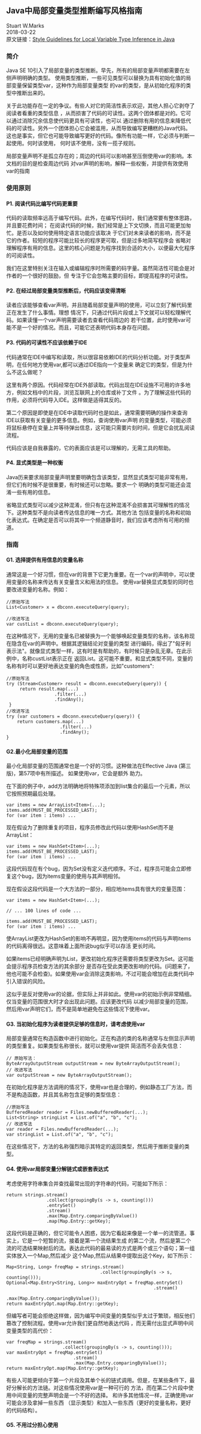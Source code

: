 ## Java中局部变量类型推断编写风格指南 
Stuart W.Marks  
2018-03-22  
原文链接：[Style Guidelines for Local Variable Type Inference in Java](http://openjdk.java.net/projects/amber/LVTIstyle.html)

### 简介
Java SE 10引入了局部变量的类型推断。早先，所有的局部变量声明都需要在左侧声明明确的类型。
使用类型推断，一些可见类型可以替换为具有初始化值的局部变量保留类型var，这种作为局部变量类型
的var的类型，是从初始化程序的类型中推断出来的。

关于此功能存在一定的争议。有些人对它的简洁性表示欢迎，其他人担心它剥夺了阅读者看重的类型信息
，从而损害了代码的可读性。这两个团体都是对的。它可以通过消除冗余信息使代码更具有可读性，也可以
通过删除有用的信息来降低代码的可读性。另外一个团体担心它会被滥用，从而导致编写更糟糕的Java代码。
这也是事实，但它也可能导致编写更好的代码。像所有功能一样，它必须与判断一起使用。何时该使用，
何时该不使用，没有一揽子规则。

局部变量声明不是孤立存在的；周边的代码可以影响甚至压倒使用var的影响。本文档的目的是检查周边代码
对var声明的影响，解释一些权衡，并提供有效使用var的指南

### 使用原则

#### P1. 阅读代码比编写代码更重要   
代码的读取频率远高于编写代码。此外，在编写代码时，我们通常要有整体思路，并且要花费时间；
在阅读代码的时候，我们经常是上下文切换，而且可能更加匆忙。是否以及如何使用特定语言功能应该取决
于它们对未来读者的影响，而不是它的作者。较短的程序可能比较长的程序更可取，但是过多地简写程序会
省略对理解程序有用的信息。这里的核心问题是为程序找到合适的大小，以便最大化程序的可阅读性。

 我们在这里特别关注在输入或编辑程序时所需要的码字量。虽然简洁性可能会是对作者的一个很好的鼓励，但
 专注于它会忽略主要的目标，即提高程序的可读性。
 
 #### P2. 在经过局部变量类型推断后，代码应该变得清晰
 读者应该能够查看var声明，并且随着局部变量声明的使用，可以立刻了解代码里正在发生了什么事情。理想
 情况下，只通过代码片段或上下文就可以轻松理解代码。如果读懂一个var声明需要读者去查看代码周边的
 若干位置，此时使用var可能不是一个好的情况。而且，可能它还表明代码本身存在问题。
 
 #### P3. 代码的可读性不应该依赖于IDE
 代码通常在IDE中编写和读取，所以很容易依赖IDE的代码分析功能。对于类型声明，在任何地方使用var,都可以通过IDE指向一个变量来
 确定它的类型，但是为什么不这么做呢？
 
 这里有两个原因。代码经常在IDE外部读取。代码出现在IDE设施不可用的许多地方，例如文档中的片段，浏览互联网上的仓库或补丁文件
 。为了理解这些代码的作用，必须将代码导入IDE。这样做是适得其反的。
 
 第二个原因是即使是在IDE中读取代码时也是如此，通常需要明确的操作来查询IDE以获取有关变量的更多信息。例如，查询使用var声明
 的变量类型，可能必须将鼠标悬停在变量上并等待弹出信息，这可能只需要片刻时间，但是它会扰乱阅读流程。
 
 代码应该是自我暴露的，它的表面应该是可以理解的，无需工具的帮助。
 
 #### P4. 显式类型是一种权衡
Java历来要求局部变量声明里要明确包含该类型，显然显式类型可能非常有用，但它们有时候不是很重要，有时候还可以忽略。要求一个
明确的类型可能还会混淆一些有用的信息。

省略显式类型可以减少这种混淆，但只有在这种混淆不会损害其可理解性的情况下。这种类型不是向读者传达信息的唯一方式。其他方法
包括变量的名称和初始化表达式。在确定是否可以将其中一个频道静音时，我们应该考虑所有可用的频道。

### 指南

#### G1. 选择提供有用信息的变量名称
通常这是一个好习惯，但在var的背景下它更为重要。在一个var的声明中，可以使用变量的名称来传达有关变量含义和用法的信息。
使用var替换显式类型的同时也要改进变量的名称。例如：

    //原始写法
    List<Customer> x = dbconn.executeQuery(query);
    
    //改进写法
    var custList = dbconn.executeQuery(query);
在这种情况下，无用的变量名已被替换为一个能够唤起变量类型的名称，该名称现在隐含在var的声明中。根据其逻辑结论对变量的类型
进行编码，得出了"匈牙利表示法"。就像显式类型一样，这有时是有帮助的，有时候只是杂乱无章。在此示例中，名称custList表示正在
返回List。这可能不重要。和显式类型不同，变量的名称有时可以更好地表达变量的角色或性质，比如"customers":

    //原始写法    
    try (Stream<Customer> result = dbconn.executeQuery(query)) {
         return result.map(...)
                      .filter(...)
                      .findAny();
     }
    //改进写法
    try (var customers = dbconn.executeQuery(query)) {
        return customers.map(...)
                        .filter(...)
                        .findAny();
    }

#### G2.最小化局部变量的范围
最小化局部变量的范围通常也是一个好的习惯。这种做法在Effective Java (第三版)，第57项中有所描述。 如果使用var，它会是额外
助力。

在下面的例子中，add方法明确地将特殊项添加到list集合的最后一个元素，所以它按照预期最后处理。

    var items = new ArrayList<Item>(...);
    items.add(MUST_BE_PROCESSED_LAST);
    for (var item : items) ...
现在假设为了删除重复的项目，程序员修改此代码以使用HashSet而不是ArrayList：

    var items = new HashSet<Item>(...);
    items.add(MUST_BE_PROCESSED_LAST);
    for (var item : items) ...
这段代码现在有个bug，因为Set没有定义迭代顺序。不过，程序员可能会立即修复这个bug，因为items变量的使用与其声明相邻。

现在假设这段代码是一个大方法的一部分，相应地items具有很大的变量范围：

    var items = new HashSet<Item>(...);
    
    // ... 100 lines of code ...
    
    items.add(MUST_BE_PROCESSED_LAST);
    for (var item : items) ...
使ArrayList更改为HashSet的影响不再明显，因为使用items的代码与声明items的代码离得很远。这意味着上面所说bug似乎可以存活
更长时间。

如果items已经明确声明为List<String>，更改初始化程序还需要将类型更改为Set<String>。这可能会提示程序员检查方法的其余部分
是否存在受此类更改影响的代码。(问题来了，他也可能不会检查)。如果使用var会消除这类影响，不过可能会增加在此类代码中
引入错误的风险。

这似乎是反对使用var的论据，但实际上并非如此。使用var的初始示例非常精细。仅当变量的范围很大时才会出现此问题。应该更改代码
以减少局部变量的范围，然后用var声明它们，而不是简单地避免在这些情况下使用var。

#### G3. 当初始化程序为读者提供足够的信息时，请考虑使用var
局部变量通常在构造函数中进行初始化。正在构造的类的名称通常与左侧显示声明的类型重复。如果类型名称很长，就可以使用var提供
简洁而不会丢失信息：

    // 原始写法：
    ByteArrayOutputStream outputStream = new ByteArrayOutputStream();
    // 改进写法
    var outputStream = new ByteArrayOutputStream();
在初始化程序是方法调用的情况下，使用var也是合理的，例如静态工厂方法，而不是构造函数，并且其名称包含足够的类型信息：

    //原始写法
    BufferedReader reader = Files.newBufferedReader(...);
    List<String> stringList = List.of("a", "b", "c");
    // 改进写法
    var reader = Files.newBufferedReader(...);
    var stringList = List.of("a", "b", "c"); 
在这些情况下，方法的名称强烈暗示其特定的返回类型，然后用于推断变量的类型。

#### G4. 使用var局部变量分解链式或嵌套表达式
考虑使用字符串集合并查找最常出现的字符串的代码，可能如下所示：
    
    return strings.stream()
                   .collect(groupingBy(s -> s, counting()))
                   .entrySet()
                   .stream()
                   .max(Map.Entry.comparingByValue())
                   .map(Map.Entry::getKey);
这段代码是正确的，但它可能令人困惑，因为它看起来像是一个单一的流管道。事实上，它是一个短暂的流，接着是第一个流结果生成
的第二个流，然后是第二个流的可选结果映射后的流。表达此代码的最易读的方式是两个或三个语句；第一组实体放入一个Map,然后减少
这个Map,然后从结果中提取出这个Key，如下所示：
    
    Map<String, Long> freqMap = strings.stream()
                                       .collect(groupingBy(s -> s, counting()));
    Optional<Map.Entry<String, Long>> maxEntryOpt = freqMap.entrySet()
                                                           .stream()
                                                           .max(Map.Entry.comparingByValue());
    return maxEntryOpt.map(Map.Entry::getKey);
但编写者可能会拒绝这样做，因为编写中间变量的类型似乎太过于繁琐，相反他们篡改了控制流程。使用var允许我们更自然地表达代码
，而无需付出显式声明中间变量类型的高代价：

    var freqMap = strings.stream()
                         .collect(groupingBy(s -> s, counting()));
    var maxEntryOpt = freqMap.entrySet()
                             .stream()
                             .max(Map.Entry.comparingByValue());
    return maxEntryOpt.map(Map.Entry::getKey);
有些人可能更倾向于第一个片段及其单个长的链式调用。但是，在某些条件下，最好分解长的方法链。对这些情况使用var是一种可行的
方法，而在第二个片段中使用中间变量的完整声明会是一个不好的选择。 和许多其他情况一样，正确使用var可能会涉及拿掉一些东西
（显示类型）和加入一些东西（更好的变量名称，更好的代码结构）。         
 
 #### G5. 不用过分担心使用